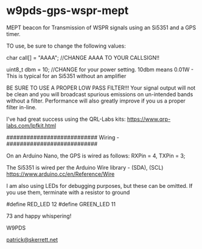 # w9pds-gps-wspr-mept

MEPT beacon for Transmission of WSPR signals using an Si5351 and a GPS timer.

TO use, be sure to change the following values:

char call[] = "AAAA";     //CHANGE AAAA TO YOUR CALLSIGN!!

uint8_t dbm = 10;         //CHANGE for your power setting.
10dbm means 0.01W - This is typical for an Si5351 without an amplifier

BE SURE TO USE A PROPER LOW PASS FILTER!!!
Your signal output will not be clean and you will broadcast spurious emissions
on un-intended bands without a filter.
Performance will also greatly improve if you us a proper filter in-line.


I've had great success using the QRL-Labs kits:
https://www.qrp-labs.com/lpfkit.html



###########################
Wiring -
###########################


On an Arduino Nano, the GPS is wired as follows:
RXPin = 4, TXPin = 3;

The Si5351 is wired per the Arduino Wire library -
(SDA), (SCL)
https://www.arduino.cc/en/Reference/Wire

I am also using LEDs for debugging purposes, but these can be omitted.
If you use them, terminate with a resistor to ground

#define RED_LED          12
#define GREEN_LED        11


73 and happy whispering!

W9PDS

patrick@skerrett.net
